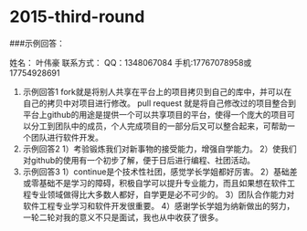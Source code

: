 
# 2015-third-round

###示例回答：

姓名：  叶伟豪
联系方式：  QQ：1348067084 手机:17767078958或17754928691

1. 示例回答1  fork就是将别人共享在平台上的项目拷贝到自己的库中，并可以在自己的拷贝中对项目进行修改。 pull request 就是将自己修改过的项目整合到平台上github的用途是提供一个可以共享项目的平台，使得一个庞大的项目可以分工到团队中的成员，个人完成项目的一部分后又可以整合起来，可帮助一个团队进行软件开发。
2. 示例回答2  1）考验锻炼我们对新事物的接受能力，增强自学能力。
             2）使我们对github的使用有一个初步了解，便于日后进行编程、社团活动。
3. 示例回答3  1）continue是个技术性社团，感觉学长学姐都好厉害。
             2）基础差或零基础不是学习的障碍，积极自学可以提升专业能力，而且如果想在软件工程专业领域做得比大多数人都好，自学更是必不可少的。 
             3）团队合作能力对软件工程专业学习和软件开发很重要。
             4）感谢学长学姐为纳新做出的努力，一轮二轮对我的意义不只是面试，我也从中收获了很多。
             
